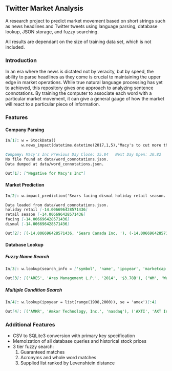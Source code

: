 ## Twitter Market Analysis

A research project to predict market movement based on short strings such as news headlines and Twitter tweets using language parsing, database lookup, JSON storage, and fuzzy searching. 

All results are dependant on the size of training data set, which is not included.

### Introduction

In an era where the news is dictated not by veracity, but by speed, the ability to parse headlines as they come is crucial to maintaining the upper edge in market operations. While true natural language processing has yet to achieved, this repository gives one approach to analyzing sentence connotations. By training the computer to associate each word with a particular market movement, it can give a general gauge of how the market will react to a particular piece of information. 

### Features

#### Company Parsing
```markdown
In[1]: w = StockData()
       w.news_impact(datetime.datetime(2017,1,5),"Macy's to cut more than 10,000 jobs, close 68 stores")
```

```markdown
Company: Macy's Inc	Previous Day Close: 35.84	Next Day Open: 30.82	Net Change: -14.006696428571436
No file found at data/word_connotations.json.
Data dumped at data/word_connotations.json.

Out[1]: ["Negative for Macy's Inc"]
```

#### Market Prediction
```markdown
In[2]: w.impact_prediction('Sears facing dismal holiday retail season.')
```

```markdown
Data loaded from data/word_connotations.json.
holiday retail [-14.006696428571436]
retail season [-14.006696428571436]
facing [-14.006696428571436]
dismal [-14.006696428571436]

Out[2]: [(-14.006696428571436, 'Sears Canada Inc. '), (-14.006696428571436, 'Sears Holdings Corporation'), (-14.006696428571436, 'Sears Hometown and Outlet Stores, Inc.')]
```

#### Database Lookup

##### Fuzzy Name Search
```markdown
In[3]: w.lookup(search_info = ['symbol', 'name', 'ipoyear', 'marketcap'], name = 'Mgmt')[:4]
```

```markdown
Out[3]: [('ARES', 'Ares Management L.P.', '2014', '$3.78B'), ('WM', 'Waste Management, Inc.', 'n/a', '$31.39B'), ('MDLY', 'Medley Management Inc.', '2014', '$285.6M'), ('OMAA', 'OM Asset Management plc', '2016', 'n/a')]
```

##### Multiple Condition Search
```markdown
In[4]: w.lookup(ipoyear = list(range(1998,2000)), se = 'amex')[:4]
```

```markdown
Out[4]: [('AMKR', 'Amkor Technology, Inc.', 'nasdaq'), ('AXTI', 'AXT Inc', 'nasdaq'), ('BEBE', 'bebe stores, inc.', 'nasdaq'),('CFNL', 'Cardinal Financial Corporation', 'nasdaq')]
```

### Additional Features
* CSV to SQLite3 conversion with primary key specification
* Memoization of all database queries and historical stock prices
* 3 tier fuzzy search:
    1. Guaranteed matches
    2. Acronyms and whole word matches
    3. Supplied list ranked by Levenshtein distance